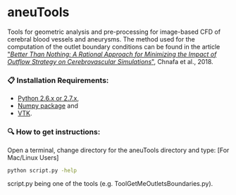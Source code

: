 # aneuTools
 Tools for geometric analysis and pre-processing for image-based CFD of cerebral blood vessels and aneurysms. The method used for the computation of the outlet boundary conditions can be found in the article ["*Better Than Nothing: A Rational Approach for Minimizing the Impact of Outflow Strategy on Cerebrovascular Simulations*"]( https://doi.org/10.3174/ajnr.A5484), Chnafa et al., 2018.
 
 ### :clipboard:  Installation Requirements:  
 
 - [Python 2.6.x or 2.7.x](http://www.python.org/),
 - [Numpy package](http://numpy.scipy.org/) and
 - [VTK](http://www.vtk.org/).

### :mag: How to get instructions:
Open a terminal, change directory for the aneuTools directory and type: [For Mac/Linux Users] 
```bash 
python script.py -help  
```
script.py being one of the tools (e.g. ToolGetMeOutletsBoundaries.py).
